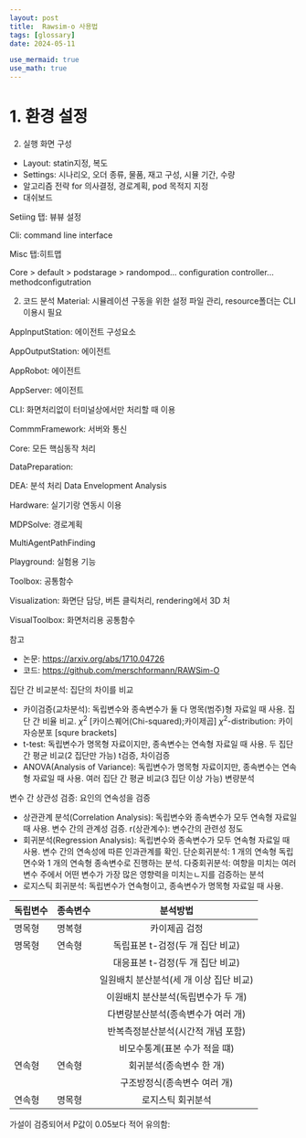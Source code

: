 ```yaml
---
layout: post
title:  Rawsim-o 사용법
tags: [glossary]
date: 2024-05-11

use_mermaid: true
use_math: true
---
```


#  1. 환경 설정

2.  실행 화면 구성
- Layout: statin지정, 복도 
- Settings: 시나리오, 오더 종류, 물품, 재고 구성, 시뮬 기간, 수량 
- 알고리즘 전략 for 의사결정, 경로계획, pod 목적지 지정 
- 대쉬보드 

Setiing 탭: 뷰뷰 설정 

Cli: command line interface 

Misc 탭:히트맵 


Core > default > podstarage > randompod... configuration    controller... methodconfigutration 

 
2. 코드 분석
Material: 시뮬레이션 구동을 위한 설정 파일 관리, resource폴더는 CLI이용시 필요 

 AppInputStation: 에이전트 구성요소 

AppOutputStation: 에이전트 

AppRobot: 에이전트 

AppServer: 에이전트 

CLI: 화면처리없이 터미널상에서만 처리할 때 이용 

CommmFramework: 서버와 통신 

Core: 모든 핵심동작 처리 

DataPreparation: 

DEA: 분석 처리  Data Envelopment Analysis 

Hardware: 실기기랑 연동시 이용 

MDPSolve: 경로계획 

MultiAgentPathFinding 

Playground: 실험용 기능 

Toolbox: 공통함수  

Visualization: 화면단 담당, 버튼 클릭처리, rendering에서 3D 처 

VisualToolbox: 화면처리용 공통함수 

 

 
참고
- 논문: https://arxiv.org/abs/1710.04726
- 코드: https://github.com/merschformann/RAWSim-O
 

 

 

집단 간 비교분석: 집단의 차이를 비교
- 카이검증(교차분석): 독립변수와 종속변수가 둘 다 명목(범주)형 자료일 때 사용. 집단 간 비율 비교.
  $\chi^2$  \[카이스퀘어(Chi-squared);카이제곱\]
  $\chi^2$-distribution: 카이자승분포
  \[squre brackets\]
- t-test: 독립변수가 명목형 자료이지만, 종속변수는 연속형 자료일 때 사용. 두 집단 간 평균 비교(2 집단만 가능)
  t검증, 차이검증
- ANOVA(Analysis of Variance): 독립변수가 명목형 자료이지만, 종속변수는 연속형 자료일 때 사용. 여러 집단 간 평균 비교(3 집단 이상 가능)
  변량분석

  
변수 간 상관성 검증: 요인의 연속성을 검증
- 상관관계 분석(Correlation Analysis): 독립변수와 종속변수가 모두 연속형 자료일 때 사용. 변수 간의 관계성 검증. 
	r(상관계수): 변수간의 관련성 정도
- 회귀분석(Regression Analysis): 독립변수와 종속변수가 모두 연속형 자료일 때 사용. 변수 간의 연속성에 따른 인과관계를 확인.
  단순회귀분석: 1 개의 연속형 독립면수와 1 개의 연속형 종속변수로 진행하는 분석.
  다중회귀분석: 여향을 미치는 여러 변수 주에서 어떤 변수가 가장 많은 영향력을 미치는ㄴ지를 검증하는 분석
- 로지스틱 회귀분석: 독립변수가 연속형이고, 종속변수가 명목형 자료일 때 사용.

|독립변수|종속변수|분석방법|
|---|---|:---:|
|명목형|명복형| 카이제곱 검정|
|명목형|연속형|독립표본 t-검정(두 개 집단 비교)|
| |  |대응표본 t-검정(두 개 집단 비교)|
| |  |일원배치 분산분석(세 개 이상 집단 비교)|
| |  |이원배치 분산분석(독립변수가 두 개)|
| |  |다변량분산분석(종속변수가 여러 개)|
| |  |반복측정분산분석(시간적 개념 포함)|
| |  |비모수통계(표본 수가 적을 떄)|
|연속형| 연속형| 회귀분석(종속변수 한 개)|
| | |구조방정식(종속변수 여러 개)|
|연속형|명목형|로지스틱 회귀분석|


가설이 검증되어서 P값이 0.05보다 적어 유의함: 
